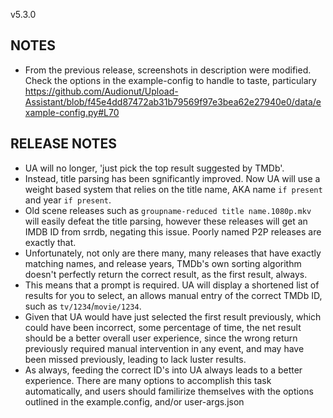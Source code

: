 v5.3.0

## NOTES
 - From the previous release, screenshots in description were modified. Check the options in the example-config to handle to taste, particulary https://github.com/Audionut/Upload-Assistant/blob/f45e4dd87472ab31b79569f97e3bea62e27940e0/data/example-config.py#L70


## RELEASE NOTES
 - UA will no longer, 'just pick the top result suggested by TMDb'.
 - Instead, title parsing has been sgnificantly improved. Now UA will use a weight based system that relies on the title name, AKA name `if present` and year `if present`.
 - Old scene releases such as `groupname-reduced title name.1080p.mkv` will easily defeat the title parsing, however these releases will get an IMDB ID from srrdb, negating this issue. Poorly named P2P releases are exactly that.
 - Unfortunately, not only are there many, many releases that have exactly matching names, and release years, TMDb's own sorting algorithm doesn't perfectly return the correct result, as the first result, always.
 - This means that a prompt is required. UA will display a shortened list of results for you to select, an allows manual entry of the correct TMDb ID, such as `tv/1234`/`movie/1234`.
 - Given that UA would have just selected the first result previously, which could have been incorrect, some percentage of time, the net result should be a better overall user experience, since the wrong return previously required manual intervention in any event, and may have been missed previously, leading to lack luster results.
 - As always, feeding the correct ID's into UA always leads to a better experience. There are many options to accomplish this task automatically, and users should familirize themselves with the options outlined in the example.config, and/or user-args.json